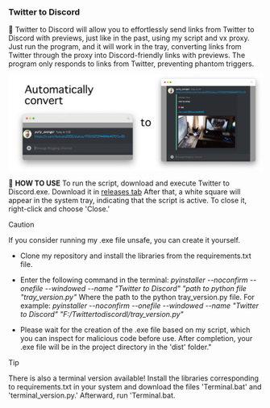 ### Twitter to Discord

📄 Twitter to Discord will allow you to effortlessly send links from Twitter to Discord with previews, just like in the past, using my script and vx proxy. 
Just run the program, and it will work in the tray, converting links from Twitter through the proxy into Discord-friendly links with previews.
The program only responds to links from Twitter, preventing phantom triggers.

![Example](https://raw.githubusercontent.com/YuriyAvengeR/Twitter-to-Discord/master/images/example.png?token=GHSAT0AAAAAACLTKDD3IJT2DZPFLEXJFG4SZL23V2A)

🍉 **HOW TO USE**
To run the script, download and execute Twitter to Discord.exe. 
Download it in [releases tab]([Releases](https://github.com/YuriyAvengeR/Twitter-to-Discord/releases/tag/1.0))
After that, a white square will appear in the system tray, indicating that the script is active. To close it, right-click and choose 'Close.'

> [!CAUTION]
> If you consider running my .exe file unsafe, you can create it yourself.

- Clone my repository and install the libraries from the requirements.txt file.

- Enter the following command in the terminal:
_pyinstaller --noconfirm --onefile --windowed --name "Twitter to Discord" "path to python file "tray_version.py"_ 
Where the path to the python tray_version.py file. 
For example: _pyinstaller --noconfirm --onefile --windowed --name "Twitter to Discord" "F:/Twittertodiscordl/tray_version.py"_

- Please wait for the creation of the .exe file based on my script, which you can inspect for malicious code before use. After completion, your .exe file will be in the project directory in the 'dist' folder."

> [!TIP]
> There is also a terminal version available!
Install the libraries corresponding to requirements.txt in your system and download the files 'Terminal.bat' and 'terminal_version.py.' 
Afterward, run 'Terminal.bat.
